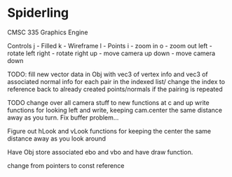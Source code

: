 # Spiderling
CMSC 335 Graphics Engine

Controls
j - Filled
k - Wireframe
l - Points
i - zoom in
o - zoom out
left - rotate left
right - rotate right
up - move camera up
down - move camera down


TODO:
fill new vector<VEC6> data in Obj with vec3 of vertex info and vec3 of associated normal info for each pair in the indexed list/ change the index to reference back to already created points/normals if the pairing is repeated

TODO change over all camera stuff to new functions at c and up
write functions for looking left and write, keeping cam.center the same distance away as you turn.
Fix buffer problem...

Figure out hLook and vLook functions for keeping the center the same distance away as you look around

Have Obj store associated ebo and vbo and have draw function.

change from pointers to const reference
